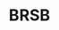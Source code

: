 ---
abv: 5.3%
alt:
availability: Keg
bitterness: 
description:
gravity: 
hops: 
img: beer.jpg
layout: beer
malt: 
modal-id: brsb
title: BRSB
on-tap: nope
sourness: 
style: Blonde Ale
---